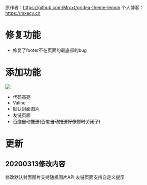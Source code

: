 原作者：https://github.com/Mrcxt/gridea-theme-lemon
个人博客：https://mxecy.cn
# 修复功能
+ 修复了footer不在页面的最底部的bug
# 添加功能
![](https://tva1.sinaimg.cn/large/006ZFECEgy1gcq002608bj30wv0lw755.jpg)
+ 代码高亮
+ Valine
+ 默认封面图片
+ 友链页面
+ ~~百度自动推送(百度自动推送好像暂时关闭了)~~
# 更新
## 20200313修改内容
修改默认封面图片支持随机图片API
友链页面支持自定义提示

